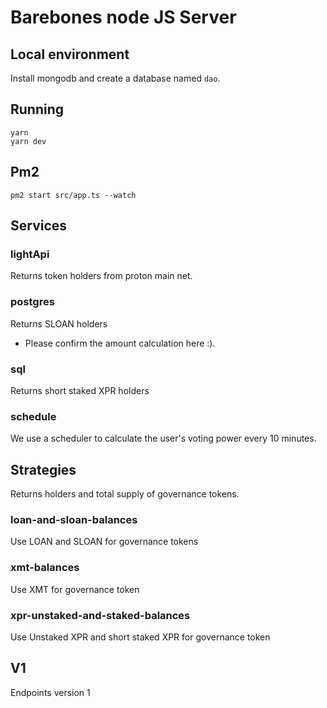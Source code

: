 # Barebones node JS Server

## Local environment
Install mongodb and create a database named `dao`.

## Running

```
yarn
yarn dev
```

## Pm2
```
pm2 start src/app.ts --watch
```

## Services
### lightApi
Returns token holders from proton main net.

### postgres
Returns SLOAN holders
* Please confirm the amount calculation here  :).

### sql
Returns short staked XPR holders

### schedule
We use a scheduler to calculate the user's voting power every 10 minutes.


## Strategies
Returns holders and total supply of governance tokens.
### loan-and-sloan-balances
Use LOAN and SLOAN for governance tokens

### xmt-balances
Use XMT for governance token

### xpr-unstaked-and-staked-balances
Use Unstaked XPR and short staked XPR for governance token


## V1
Endpoints version 1

